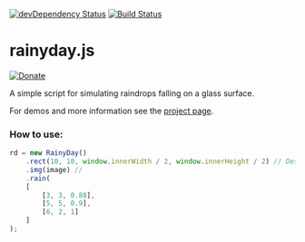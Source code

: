 [![devDependency Status](https://david-dm.org/maroslaw/rainyday.js/dev-status.png)](https://david-dm.org/maroslaw/rainyday.js#info=devDependencies)
[![Build Status](https://travis-ci.org/maroslaw/rainyday.js.png)](https://travis-ci.org/maroslaw/rainyday.js)

# rainyday.js

[![Donate](https://www.paypalobjects.com/en_US/i/btn/btn_donate_LG.gif)](https://www.paypal.com/cgi-bin/webscr?cmd=_s-xclick&hosted_button_id=XWP2SR3FLGE6C)

A simple script for simulating raindrops falling on a glass surface.

For demos and more information see the [project page](http://maroslaw.github.io/rainyday.js/).

### How to use:

```js
rd = new RainyDay()
    .rect(10, 10, window.innerWidth / 2, window.innerHeight / 2) // Destination rectangle
    .img(image) // 
    .rain(
    [
        [3, 3, 0.88], 
        [5, 5, 0.9], 
        [6, 2, 1] 
    ]
);
```
